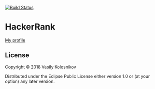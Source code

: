 [![Build Status](https://travis-ci.org/v-kolesnikov/hackerrank.svg?branch=master)](https://travis-ci.org/v-kolesnikov/hackerrank)

# HackerRank

[My profile](https://www.hackerrank.com/re_vkolesnikov)

## License

Copyright © 2018 Vasily Kolesnikov

Distributed under the Eclipse Public License either version 1.0 or (at
your option) any later version.
